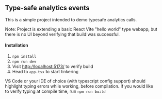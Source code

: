 ## Type-safe analytics events

This is a simple project intended to demo typesafe analytics calls.

Note: Project is extending a basic React Vite "hello world" type webapp, but there is no UI beyond verifying that build was successful.

#### Installation
1. `npm install`
2. `npm run dev`
3. Visit [http://localhost:5173/](http://localhost:5173/) to verify build
4. Head to `app.tsx` to start tinkering

VS Code or your IDE of choice (with typescript config support) should highlight typing errors while working, before compilation. If you would like to verify typing at compile time, run `npm run build`